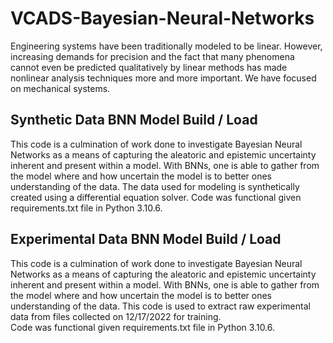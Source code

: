 # VCADS-Bayesian-Neural-Networks
Engineering systems have been traditionally modeled to be linear. However, increasing demands for precision and the fact that many phenomena cannot even be predicted qualitatively by linear methods has made nonlinear analysis techniques more and more important. We have focused on mechanical systems.

## Synthetic Data BNN Model Build / Load
This code is a culmination of work done to investigate Bayesian Neural Networks 
as a means of capturing the aleatoric and epistemic uncertainty inherent and
present within a model. With BNNs, one is able to gather from the model where
and how uncertain the model is to better ones understanding of the data. The data used for 
modeling is synthetically created using a differential equation solver. Code was functional
given requirements.txt file in Python 3.10.6.

## Experimental Data BNN Model Build / Load
This code is a culmination of work done to investigate Bayesian Neural Networks 
as a means of capturing the aleatoric and epistemic uncertainty inherent and
present within a model. With BNNs, one is able to gather from the model where
and how uncertain the model is to better ones understanding of the data. This code
is used to extract raw experimental data from files collected on 12/17/2022 for training.  
Code was functional given requirements.txt file in Python 3.10.6.
